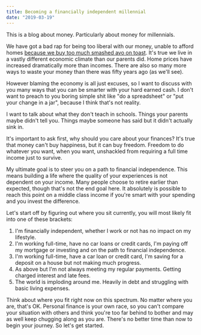 ```yaml
---
title: Becoming a financially independent millennial
date: "2019-03-19"
---
```


This is a blog about money. Particularly about money for millennials.

We have got a bad rap for being too liberal with our money, unable to afford homes [because we buy too much smashed avo on toast](https://www.news.com.au/finance/money/costs/avocado-toast-mortgages-have-gone-global/news-story/0e691bfafc89e2d1511a7cbdfd074e9c). It's true we live in a vastly different economic climate than our parents did. Home prices have increased dramatically more than incomes. There are also so many more ways to waste your money than there was fifty years ago (as we'll see).

However blaming the economy is all just excuses, so I want to discuss with you many ways that you can be smarter with your hard earned cash. I don't want to preach to you boring simple shit like "do a spreadsheet" or "put your change in a jar", because I think that's not reality.

I want to talk about what they don't teach in schools. Things your parents maybe didn't tell you. Things maybe someone has said but it didn't actually sink in.

It's important to ask first, why should you care about your finances? It's true that money can't buy happiness, but it can buy freedom. Freedom to do whatever you want, when you want, unshackled from requiring a full time income just to survive.

My ultimate goal is to steer you on a path to financial independence. This means building a life where the quality of your experiences is not dependent on your income. Many people choose to retire earlier than expected, though that's not the end goal here. It absolutely is possible to reach this point on a middle class income if you're smart with your spending and you invest the difference.

Let's start off by figuring out where you sit currently, you will most likely fit into one of these brackets:

1. I'm financially independent, whether I work or not has no impact on my lifestyle.
2. I'm working full-time, have no car loans or credit cards, I'm paying off my mortgage or investing and on the path to financial independence.
3. I'm working full-time, have a car loan or credit card, I'm saving for a deposit on a house but not making much progress.
4. As above but I'm not always meeting my regular payments. Getting charged interest and late fees.
5. The world is imploding around me. Heavily in debt and struggling with basic living expenses.

Think about where you fit right now on this spectrum. No matter where you are, that's OK. Personal finance is your own race, so you can't compare your situation with others and think you're too far behind to bother and may as well keep chugging along as you are. There's no better time than now to begin your journey. So let's get started.
